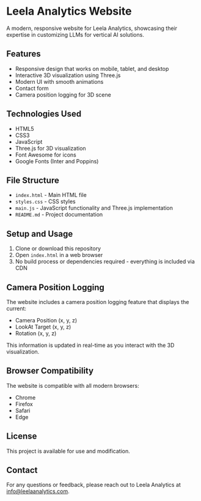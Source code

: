 # Leela Analytics Website

A modern, responsive website for Leela Analytics, showcasing their expertise in customizing LLMs for vertical AI solutions.

## Features

- Responsive design that works on mobile, tablet, and desktop
- Interactive 3D visualization using Three.js
- Modern UI with smooth animations
- Contact form
- Camera position logging for 3D scene

## Technologies Used

- HTML5
- CSS3
- JavaScript
- Three.js for 3D visualization
- Font Awesome for icons
- Google Fonts (Inter and Poppins)

## File Structure

- `index.html` - Main HTML file
- `styles.css` - CSS styles
- `main.js` - JavaScript functionality and Three.js implementation
- `README.md` - Project documentation

## Setup and Usage

1. Clone or download this repository
2. Open `index.html` in a web browser
3. No build process or dependencies required - everything is included via CDN

## Camera Position Logging

The website includes a camera position logging feature that displays the current:
- Camera Position (x, y, z)
- LookAt Target (x, y, z)
- Rotation (x, y, z)

This information is updated in real-time as you interact with the 3D visualization.

## Browser Compatibility

The website is compatible with all modern browsers:
- Chrome
- Firefox
- Safari
- Edge

## License

This project is available for use and modification.

## Contact

For any questions or feedback, please reach out to Leela Analytics at info@leelaanalytics.com.
